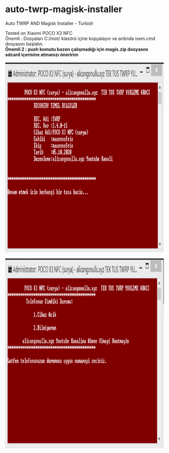 # auto-twrp-magisk-installer
Auto TWRP AND Magisk Installer - Turkish

Tested on Xiaomi POCO X3 NFC
<br>
Önemli : Dosyaları C:/root/ klasörü içine kopyalayın ve ardında isem.cmd dosyasını başlatın.
<br>
<b>Önemli 2 : push komutu bazen çalışmadığı için magis.zip dosyasını sdcard içerisine atmanızı öneririm</b>
<br><br>
<img src="https://raw.githubusercontent.com/alicangnll/auto-twrp-magisk-installer/main/pic/1.png" alt="auto-twrp-magisk-installer" width="100%" height="600">
<br><br>
<img src="https://raw.githubusercontent.com/alicangnll/auto-twrp-magisk-installer/main/pic/2.png" alt="auto-twrp-magisk-installer" width="100%" height="600">
<br><br>
